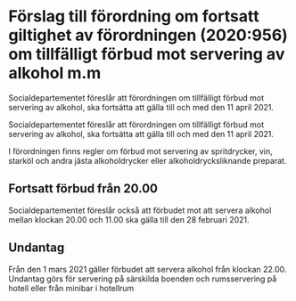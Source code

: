# Förslag till förordning om fortsatt giltighet av förordningen (2020:956) om tillfälligt förbud mot servering av alkohol m.m

Socialdepartementet föreslår att förordningen om tillfälligt förbud mot servering av alkohol, ska fortsätta att gälla till och med den 11 april 2021.

Socialdepartementet föreslår att förordningen om tillfälligt förbud mot servering av alkohol, ska fortsätta att gälla till och med den 11 april 2021.

I förordningen finns regler om förbud mot servering av spritdrycker, vin, starköl och andra jästa alkoholdrycker eller alkoholdrycksliknande preparat.

## Fortsatt förbud från 20.00

Socialdepartementet föreslår också att förbudet mot att servera alkohol mellan klockan 20.00 och 11.00 ska gälla till den 28 februari 2021.

## Undantag

Från den 1 mars 2021 gäller förbudet att servera alkohol från klockan 22.00. Undantag görs för servering på särskilda boenden och rumsservering på hotell eller från minibar i hotellrum
